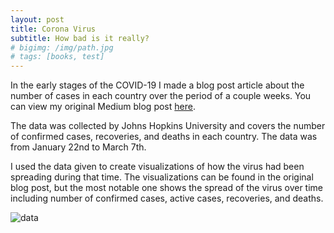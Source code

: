 ```yaml
---
layout: post
title: Corona Virus
subtitle: How bad is it really?
# bigimg: /img/path.jpg
# tags: [books, test]
---
```


In the early stages of the COVID-19 I made a blog post article about the number of cases in each country over the period of a couple weeks. You can view my original Medium blog post [here](https://medium.com/@palmerturley34/how-dangerous-is-corona-virus-4ef7d2687941).

The data was collected by Johns Hopkins University and covers the number of confirmed cases, recoveries, and deaths in each country. The data was from January 22nd to March 7th.

I used the data given to create visualizations of how the virus had been spreading during that time. The visualizations can be found in the original blog post, but the most notable one shows the spread of the virus over time including number of confirmed cases, active cases, recoveries, and deaths.

![data](https://www.google.com/search?q=penguin&rlz=1C1CHBD_enUS860US860&sxsrf=ALeKk03aNfOYAVRG9taYHb3xXMjI0wHRKg:1586134933099&source=lnms&tbm=isch&sa=X&ved=2ahUKEwj_9IKKzdLoAhUGvp4KHRh1CrQQ_AUoAXoECBkQAw&biw=1366&bih=657#imgrc=3yTyoy48laGXGM)

